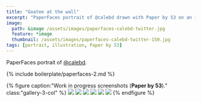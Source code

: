 ```yaml
---
title: "Goatee at the wall"
excerpt: "PaperFaces portrait of @calebd drawn with Paper by 53 on an iPad."
image: 
  path: &image /assets/images/paperfaces-calebd-twitter.jpg 
  feature: *image
  thumbnail: /assets/images/paperfaces-calebd-twitter-150.jpg
tags: [portrait, illustration, Paper by 53]
---
```


PaperFaces portrait of <a href="https://twitter.com/calebd">@calebd</a>.

{% include boilerplate/paperfaces-2.md %}

{% figure caption:"Work in progress screenshots (**Paper by 53**)." class:"gallery-3-col" %}
[![](/assets/images/paperfaces-calebd-process-1-600.jpg)](/assets/images/paperfaces-calebd-process-1-lg.jpg)
[![](/assets/images/paperfaces-calebd-process-2-600.jpg)](/assets/images/paperfaces-calebd-process-2-lg.jpg)
[![](/assets/images/paperfaces-calebd-process-3-600.jpg)](/assets/images/paperfaces-calebd-process-3-lg.jpg)
[![](/assets/images/paperfaces-calebd-process-4-600.jpg)](/assets/images/paperfaces-calebd-process-4-lg.jpg)
[![](/assets/images/paperfaces-calebd-process-5-600.jpg)](/assets/images/paperfaces-calebd-process-5-lg.jpg)
[![](/assets/images/paperfaces-calebd-process-6-600.jpg)](/assets/images/paperfaces-calebd-process-6-lg.jpg)
{% endfigure %}
